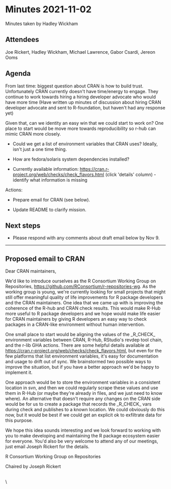 # Minutes 2021-11-02

Minutes taken by Hadley Wickham

## Attendees

Joe Rickert, Hadley Wickham, Michael Lawrence, Gabor Csardi, Jereon Ooms

## Agenda

From last time: biggest question about CRAN is how to build trust.
Unfortunately CRAN currently doesn't have time/energy to engage.
They continue to work towards hiring a hiring developer advocate who would have more time (Have written up minutes of discussion about hiring CRAN developer advocate and sent to R-foundation, but haven't had any response yet)

Given that, can we identity an easy win that we could start to work on?
One place to start would be move more towards reproducibility so r-hub can mimic CRAN more closely.

-   Could we get a list of environment variables that CRAN uses?
    Ideally, isn't just a one time thing. 

-   How are fedora/solaris system dependencies installed?

-   Currently available information: <https://cran.r-project.org/web/checks/check_flavors.html> (click 'details' column) - identify what information is missing

Actions:

-   Prepare email for CRAN (see below).

-   Update README to clarify mission.

## Next steps

-   Please respond with any comments about draft email below by Nov 9.

------------------------------------------------------------------------

## Proposed email to CRAN

Dear CRAN maintainers,

We'd like to introduce ourselves as the R Consortium Working Group on Repositories, <https://github.com/RConsortium/r-repositories-wg>.
As the working group is young, we're currently looking for small projects that might still offer meaningful quality of life improvements for R package developers and the CRAN maintainers.
One idea that we came up with is improving the coherence of the R-hub and CRAN check results.
This would make R-Hub more useful to R package developers and we hope would make life easier for CRAN maintainers by giving R developers an easy way to check packages in a CRAN-like environment without human intervention. 

One small place to start would be aligning the values of the \_R_CHECK\_ environment variables between CRAN, R-Hub, RStudio's revdep tool chain, and the r-lib GHA actions.
There are some helpful details available at <https://cran.r-project.org/web/checks/check_flavors.html>, but even for the few platforms that list environment variables, it's easy for documentation and usage to drift out of sync.
We brainstormed two possible ways to improve the situation, but if you have a better approach we'd be happy to implement it.

One approach would be to store the environment variables in a consistent location in svn, and then we could regularly scrape these values and use them in R-Hub (or maybe they're already in files, and we just need to know where).
An alternative that doesn't require any changes on the CRAN side would be for us to create a package that records the \_R_CHECK\_ vars during check and publishes to a known location.
We could obviously do this now, but it would be best if we could get an explicit ok to exfiltrate data for this purpose.

We hope this idea sounds interesting and we look forward to working with you to make developing and maintaining the R package ecosystem easier for everyone.
You'd also be very welcome to attend any of our meetings, just email Joseph Rickert for the details.

R Consortium Working Group on Repositories

Chaired by Joseph Rickert

\
\
